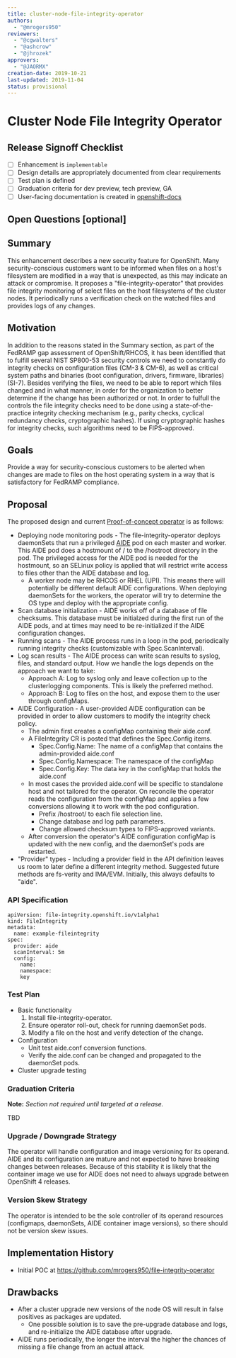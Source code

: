```yaml
---
title: cluster-node-file-integrity-operator
authors:
  - "@mrogers950"
reviewers:
  - "@cgwalters"
  - "@ashcrow"
  - "@jhrozek"
approvers:
  - "@JAORMX"
creation-date: 2019-10-21
last-updated: 2019-11-04
status: provisional
---
```


# Cluster Node File Integrity Operator

## Release Signoff Checklist

- [ ] Enhancement is `implementable`
- [ ] Design details are appropriately documented from clear requirements
- [ ] Test plan is defined
- [ ] Graduation criteria for dev preview, tech preview, GA
- [ ] User-facing documentation is created in [openshift-docs](https://github.com/openshift/openshift-docs/)

## Open Questions [optional]

## Summary

This enhancement describes a new security feature for OpenShift. Many security-conscious customers want to be informed when files on a host's filesystem are modified in a way that is unexpected, as this may indicate an attack or compromise.  It proposes a "file-integrity-operator" that provides file integrity monitoring of select files on the host filesystems of the cluster nodes. It periodically runs a verification check on the watched files and provides logs of any changes.

## Motivation

In addition to the reasons stated in the Summary section, as part of the FedRAMP gap assessment of OpenShift/RHCOS, it has been identified that to fulfill several NIST SP800-53 security controls we need to constantly do integrity checks on configuration files (CM-3 & CM-6), as well as critical system paths and binaries (boot configuration, drivers, firmware, libraries) (SI-7). Besides verifying the files, we need to be able to report which files changed and in what manner, in order for the organization to better determine if the change has been authorized or not. In order to fulfull the controls the file integrity checks need to be done using a state-of-the-practice integrity checking mechanism (e.g., parity checks, cyclical redundancy checks, cryptographic hashes). If using cryptographic hashes for integrity checks, such algorithms need to be FIPS-approved.

## Goals

Provide a way for security-conscious customers to be alerted when changes are made to files on the host operating system in a way that is satisfactory for FedRAMP compliance.

## Proposal

The proposed design and current [Proof-of-concept operator](https://github.com/mrogers950/file-integrity-operator) is as follows:
* Deploying node monitoring pods - The file-integrity-operator deploys daemonSets that run a privileged [AIDE](https://aide.github.io/) pod on each master and worker. This AIDE pod does a hostmount of / to the /hostroot directory in the pod. The privileged access for the AIDE pod is needed for the hostmount, so an SELinux policy is applied that will restrict write access to files other than the AIDE database and log.
  * A worker node may be RHCOS or RHEL (UPI). This means there will potentially be different default AIDE configurations. When deploying daemonSets for the workers, the operator will try to determine the OS type and deploy with the appropriate config.
* Scan database initialization - AIDE works off of a database of file checksums. This database must be initialzed during the first run of the AIDE pods, and at times may need to be re-initialized if the AIDE configuration changes.
* Running scans - The AIDE process runs in a loop in the pod, periodically running integrity checks (customizable with Spec.ScanInterval).
* Log scan results - The AIDE process can write scan results to syslog, files, and standard output. How we handle the logs depends on the approach we want to take:
  * Approach A: Log to syslog only and leave collection up to the clusterlogging components. This is likely the preferred method.
  * Approach B: Log to files on the host, and expose them to the user through configMaps.
* AIDE Configuration - A user-provided AIDE configuration can be provided in order to allow customers to modify the integrity check policy.
    * The admin first creates a configMap containing their aide.conf.
    * A FileIntegrity CR is posted that defines the Spec.Config items.
        * Spec.Config.Name: The name of a configMap that contains the admin-provided aide.conf
        * Spec.Config.Namespace: The namespace of the configMap
        * Spec.Config.Key: The data key in the configMap that holds the aide.conf
    * In most cases the provided aide.conf will be specific to standalone host and not tailored for the operator. On reconcile the operator reads the configuration from the configMap and applies a few conversions allowing it to work with the pod configuration.
      * Prefix /hostroot/ to each file selection line.
      * Change database and log path parameters.
      * Change allowed checksum types to FIPS-approved variants.
    * After conversion the operator's AIDE configuration configMap is updated with the new config, and the daemonSet's pods are restarted.
* "Provider" types - Including a provider field in the API definition leaves us room to later define a different integrity method. Suggested future methods are fs-verity and IMA/EVM. Initially, this always defaults to "aide".

### API Specification

```
apiVersion: file-integrity.openshift.io/v1alpha1
kind: FileIntegrity
metadata:
  name: example-fileintegrity
spec:
  provider: aide
  scanInterval: 5m
  config:
    name:
    namespace:
    key
```

### Test Plan

* Basic functionality
  1. Install file-integrity-operator.
  2. Ensure operator roll-out, check for running daemonSet pods.
  3. Modify a file on the host and verify detection of the change.
* Configuration
  * Unit test aide.conf conversion functions.
  * Verify the aide.conf can be changed and propagated to the daemonSet pods.
* Cluster upgrade testing

### Graduation Criteria

**Note:** *Section not required until targeted at a release.*

TBD

### Upgrade / Downgrade Strategy

The operator will handle configuration and image versioning for its operand. AIDE and its configuration are mature and not expected to have breaking changes between releases. Because of this stability it is likely that the container image we use for AIDE does not need to always upgrade between OpenShift 4 releases.

### Version Skew Strategy

The operator is intended to be the sole controller of its operand resources (configmaps, daemonSets, AIDE container image versions), so there should not be version skew issues.

## Implementation History

* Initial POC at https://github.com/mrogers950/file-integrity-operator

## Drawbacks

* After a cluster upgrade new versions of the node OS will result in false positives as packages are updated.
  * One possible solution is to save the pre-upgrade database and logs, and re-initialize the AIDE database after upgrade.
* AIDE runs periodically, the longer the interval the higher the chances of missing a file change from an actual attack.
